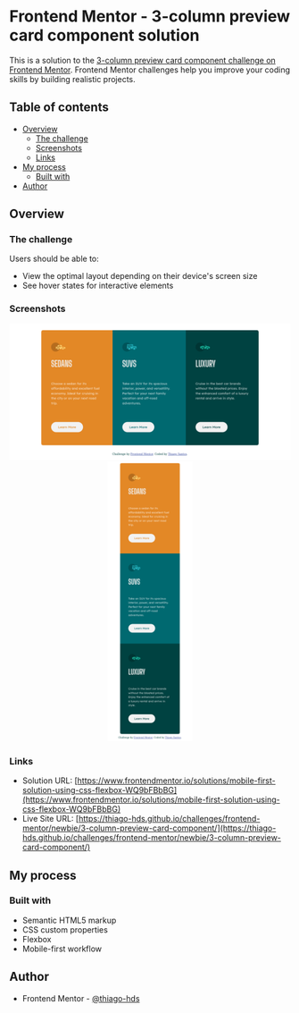 # Frontend Mentor - 3-column preview card component solution

This is a solution to the [3-column preview card component challenge on Frontend Mentor](https://www.frontendmentor.io/challenges/3column-preview-card-component-pH92eAR2-). Frontend Mentor challenges help you improve your coding skills by building realistic projects.

## Table of contents

- [Overview](#overview)
  - [The challenge](#the-challenge)
  - [Screenshots](#screenshots)
  - [Links](#links)
- [My process](#my-process)
  - [Built with](#built-with)
- [Author](#author)

## Overview

### The challenge

Users should be able to:

- View the optimal layout depending on their device's screen size
- See hover states for interactive elements

### Screenshots

<p align="center">
  <img src="./screenshots/screenshot-desktop.png">
  <img src="./screenshots/screenshot-mobile.png" height="500px">
</p>

### Links

- Solution URL: [https://www.frontendmentor.io/solutions/mobile-first-solution-using-css-flexbox-WQ9bFBbBG](https://www.frontendmentor.io/solutions/mobile-first-solution-using-css-flexbox-WQ9bFBbBG)
- Live Site URL: [https://thiago-hds.github.io/challenges/frontend-mentor/newbie/3-column-preview-card-component/](https://thiago-hds.github.io/challenges/frontend-mentor/newbie/3-column-preview-card-component/)

## My process

### Built with

- Semantic HTML5 markup
- CSS custom properties
- Flexbox
- Mobile-first workflow

## Author

- Frontend Mentor - [@thiago-hds](https://www.frontendmentor.io/profile/thiago-hds)
